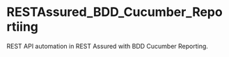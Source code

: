# RESTAssured_BDD_Cucumber_Reportiing
REST API automation in REST Assured with BDD Cucumber Reporting.
